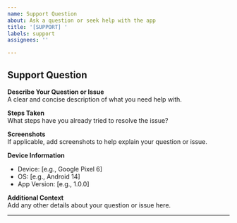 ```yaml
---
name: Support Question
about: Ask a question or seek help with the app
title: '[SUPPORT] '
labels: support
assignees: ''

---
```


## Support Question

**Describe Your Question or Issue**  
A clear and concise description of what you need help with.

**Steps Taken**  
What steps have you already tried to resolve the issue?

**Screenshots**  
If applicable, add screenshots to help explain your question or issue.

**Device Information**  
- Device: [e.g., Google Pixel 6]
- OS: [e.g., Android 14]
- App Version: [e.g., 1.0.0]

**Additional Context**  
Add any other details about your question or issue here.

---
